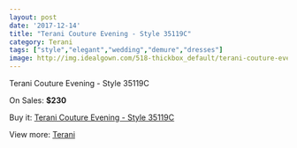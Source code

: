 ```yaml
---
layout: post
date: '2017-12-14'
title: "Terani Couture Evening - Style 35119C"
category: Terani
tags: ["style","elegant","wedding","demure","dresses"]
image: http://img.idealgown.com/518-thickbox_default/terani-couture-evening-style-35119c.jpg
---
```

Terani Couture Evening - Style 35119C

On Sales: **$230**
<a href="https://www.idealgown.com/en/terani/194-terani-couture-evening-style-35119c.html"><amp-img layout="responsive" width="600" height="600" src="//img.idealgown.com/518-thickbox_default/terani-couture-evening-style-35119c.jpg" alt="Terani Couture Evening - Style 35119C 0" /></a>
<a href="https://www.idealgown.com/en/terani/194-terani-couture-evening-style-35119c.html"><amp-img layout="responsive" width="600" height="600" src="//img.idealgown.com/519-thickbox_default/terani-couture-evening-style-35119c.jpg" alt="Terani Couture Evening - Style 35119C 1" /></a>

Buy it: [Terani Couture Evening - Style 35119C](https://www.idealgown.com/en/terani/194-terani-couture-evening-style-35119c.html "Terani Couture Evening - Style 35119C")

View more: [Terani](https://www.idealgown.com/en/4-terani "Terani")